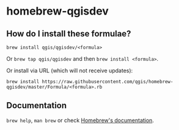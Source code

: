 # homebrew-qgisdev

## How do I install these formulae?
`brew install qgis/qgisdev/<formula>`

Or `brew tap qgis/qgisdev` and then `brew install <formula>`.

Or install via URL (which will not receive updates):

```
brew install https://raw.githubusercontent.com/qgis/homebrew-qgisdev/master/Formula/<formula>.rb
```

## Documentation
`brew help`, `man brew` or check [Homebrew's documentation](https://github.com/Homebrew/brew/tree/master/docs#readme).
